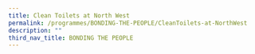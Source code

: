 ```yaml
---
title: Clean Toilets at North West
permalink: /programmes/BONDING-THE-PEOPLE/CleanToilets-at-NorthWest
description: ""
third_nav_title: BONDING THE PEOPLE
---
```

